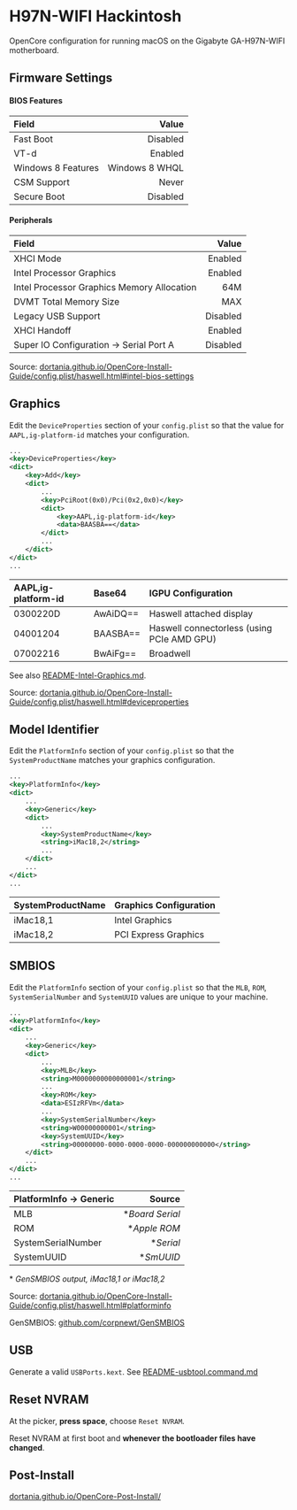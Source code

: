 # H97N-WIFI Hackintosh

OpenCore configuration for running macOS on the Gigabyte GA-H97N-WIFI motherboard.

## Firmware Settings

#### BIOS Features

| Field              | Value             |
|:-------------------|------------------:|
| Fast Boot          | Disabled          |
| VT-d               | Enabled           |
| Windows 8 Features | Windows 8 WHQL    |
| CSM Support        | Never             |
| Secure Boot        | Disabled          |

#### Peripherals

| Field                                        | Value    |
|:---------------------------------------------|---------:|
| XHCI Mode                                    | Enabled  |
| Intel Processor Graphics                     | Enabled  |
| Intel Processor Graphics Memory Allocation   | 64M      |
| DVMT Total Memory Size                       | MAX      |
| Legacy USB Support                           | Disabled |
| XHCI Handoff                                 | Enabled  |
| Super IO Configuration &#8594; Serial Port A | Disabled |

Source: [dortania.github.io/OpenCore-Install-Guide/config.plist/haswell.html#intel-bios-settings](https://dortania.github.io/OpenCore-Install-Guide/config.plist/haswell.html#intel-bios-settings)

## Graphics

Edit the ```DeviceProperties``` section of your ```config.plist``` so that the value for ```AAPL,ig-platform-id``` matches your configuration.

```xml
...
<key>DeviceProperties</key>
<dict>
    <key>Add</key>
    <dict>
        ...
        <key>PciRoot(0x0)/Pci(0x2,0x0)</key>
        <dict>
            <key>AAPL,ig-platform-id</key>
            <data>BAASBA==</data>
        </dict>
        ...
    </dict>
</dict>
...
```

| AAPL,ig-platform-id | Base64   | IGPU Configuration                         |
|:--------------------|:---------|:-------------------------------------------|
| 0300220D            | AwAiDQ== | Haswell attached display                   |
| 04001204            | BAASBA== | Haswell connectorless (using PCIe AMD GPU) |
| 07002216            | BwAiFg== | Broadwell                                  |

See also [README-Intel-Graphics.md](https://github.com/vulgo/ga-h97n-wifi-hackintosh/blob/main/README-Intel-Graphics.md).

Source: [dortania.github.io/OpenCore-Install-Guide/config.plist/haswell.html#deviceproperties](https://dortania.github.io/OpenCore-Install-Guide/config.plist/haswell.html#deviceproperties)

## Model Identifier

Edit the ```PlatformInfo``` section of your ```config.plist``` so that the ```SystemProductName``` matches your graphics configuration.

```xml
...
<key>PlatformInfo</key>
<dict>
    ...
    <key>Generic</key>
    <dict>
        ...
        <key>SystemProductName</key>
        <string>iMac18,2</string>
        ...
    </dict>
    ...
</dict>
...
````

| SystemProductName | Graphics Configuration |
|:------------------|:-----------------------|
| iMac18,1          | Intel Graphics         |
| iMac18,2          | PCI Express Graphics   |

## SMBIOS

Edit the ```PlatformInfo``` section of your ```config.plist``` so that the ```MLB```, ```ROM```, ```SystemSerialNumber``` and ```SystemUUID``` values are unique to your machine.

```xml
...
<key>PlatformInfo</key>
<dict>
    ...
    <key>Generic</key>
    <dict>
        ...
        <key>MLB</key>
        <string>M0000000000000001</string>
        ...
        <key>ROM</key>
        <data>ESIzRFVm</data>
        ...
        <key>SystemSerialNumber</key>
        <string>W00000000001</string>
        <key>SystemUUID</key>
        <string>00000000-0000-0000-0000-000000000000</string>
    </dict>
    ...
</dict>
...
````

| PlatformInfo &#8594; Generic | Source                    |
|:-----------------------------|--------------------------:|
| MLB                          | \**Board Serial*          |
| ROM                          | \**Apple ROM*             |
| SystemSerialNumber           | \**Serial*                |
| SystemUUID                   | \**SmUUID*                |

\* *GenSMBIOS output, iMac18,1 or iMac18,2*

Source: [dortania.github.io/OpenCore-Install-Guide/config.plist/haswell.html#platforminfo](https://dortania.github.io/OpenCore-Install-Guide/config.plist/haswell.html#platforminfo)

GenSMBIOS: [github.com/corpnewt/GenSMBIOS](https://github.com/corpnewt/GenSMBIOS)

## USB

Generate a valid ```USBPorts.kext```. See [README-usbtool.command.md](https://github.com/vulgo/ga-h97n-wifi-hackintosh/blob/main/README-usbtool.command.md)

## Reset NVRAM

At the picker, **press space**, choose ```Reset NVRAM```.

Reset NVRAM at first boot and **whenever the bootloader files have changed**.

## Post-Install

[dortania.github.io/OpenCore-Post-Install/](https://dortania.github.io/OpenCore-Post-Install/)
